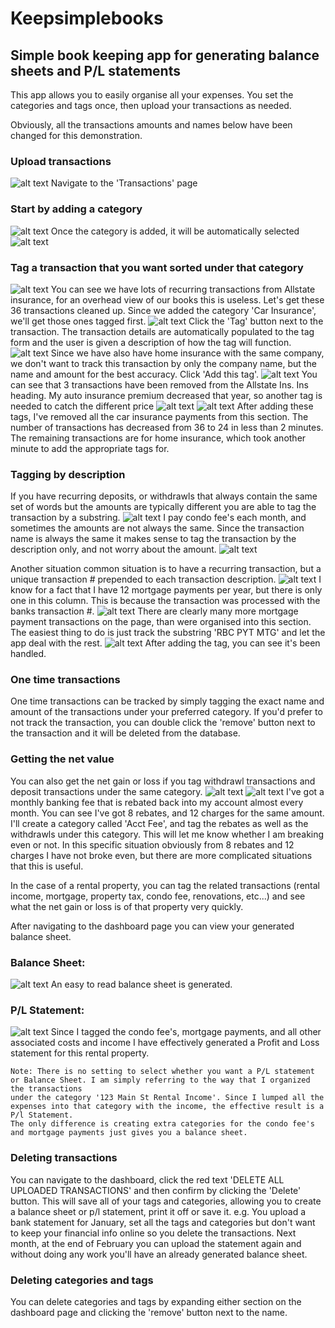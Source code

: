# Keepsimplebooks
## Simple book keeping app for generating balance sheets and P/L statements

This app allows you to easily organise all your expenses. You set the categories and tags once, then upload your transactions as needed.

Obviously, all the transactions amounts and names below have been changed for this demonstration.

### Upload transactions
![alt text](howto/upload.png)
Navigate to the 'Transactions' page

### Start by adding a category
![alt text](howto/addcategory.png)
Once the category is added, it will be automatically selected
![alt text](howto/category.png)

### Tag a transaction that you want sorted under that category
![alt text](howto/transactions.png)
You can see we have lots of recurring transactions from Allstate insurance, for an overhead view of our books this is useless. Let's get these 36
transactions cleaned up.
Since we added the category 'Car Insurance', we'll get those ones tagged first.
![alt text](howto/tagautoins.png)
Click the 'Tag' button next to the transaction.
The transaction details are automatically populated to the tag form and the user is given a description of how the tag will function.
![alt text](howto/tagged.png)
Since we have also have home insurance with the same company, we don't want to track this transaction by only the company name, but the name and
amount for the best accuracy.
Click 'Add this tag'.
![alt text](howto/firsttag.png)
You can see that 3 transactions have been removed from the Allstate Ins. Ins heading.
My auto insurance premium decreased that year, so another tag is needed to catch the different price
![alt text](howto/autoinstag2.png)
![alt text](howto/allstatesectiontagged.png)
After adding these tags, I've removed all the car insurance payments from this section. The number of transactions has decreased from 36 to 24 in
less than 2 minutes. The remaining transactions are for home insurance, which took another minute to add the appropriate tags for.

### Tagging by description
If you have recurring deposits, or withdrawls that always contain the same set of words but the amounts are typically different you are able to tag
the transaction by a substring.
![alt text](howto/condofee1.png)
I pay condo fee's each month, and sometimes the amounts are not always the same. Since the transaction name is always the same
it makes sense to tag the transaction by the description only, and not worry about the amount.
![alt text](howto/condofee2.png)

Another situation common situation is to have a recurring transaction, but a unique transaction # prepended to each transaction description.
![alt text](howto/mtgpmt.png)
I know for a fact that I have 12 mortgage payments per year, but there is only one in this column. This is because the transaction was processed with the
banks transaction #.
![alt text](howto/mtgpmtall.png)
There are clearly many more mortgage payment transactions on the page, than were organised into this section. The easiest thing to do is just track the
substring 'RBC PYT MTG' and let the app deal with the rest.
![alt text](howto/mtgpmttagged.png)
After adding the tag, you can see it's been handled.

### One time transactions
One time transactions can be tracked by simply tagging the exact name and amount of the transactions under your preferred category.
If you'd prefer to not track the transaction, you can double click the 'remove' button next to the transaction and it will be deleted from the database.

### Getting the net value
You can also get the net gain or loss if you tag withdrawl transactions and deposit transactions under the same category.
![alt text](howto/acctbalrebate.png)
![alt text](howto/monthlyacctfee.png)
I've got a monthly banking fee that is rebated back into my account almost every month. You can see I've got 8 rebates, and 12 charges for the same amount.
I'll create a category called 'Acct Fee', and tag the rebates as well as the withdrawls under this category. This will let me know whether
I am breaking even or not. In this specific situation obviously from 8 rebates and 12 charges I have not broke even, but there are more complicated
situations that this is useful.

In the case of a rental property, you can tag the related transactions (rental income, mortgage, property tax, condo fee, renovations, etc...) and
see what the net gain or loss is of that property very quickly.

After navigating to the dashboard page you can view your generated balance sheet.
### Balance Sheet:
![alt text](howto/balancesheet.png)
An easy to read balance sheet is generated.

### P/L Statement:
![alt text](howto/plstatement.png)
Since I tagged the condo fee's, mortgage payments, and all other associated costs and income I have effectively generated a Profit and Loss statement
for this rental property.

```
Note: There is no setting to select whether you want a P/L statement or Balance Sheet. I am simply referring to the way that I organized the transactions
under the category '123 Main St Rental Income'. Since I lumped all the expenses into that category with the income, the effective result is a P/l Statement.
The only difference is creating extra categories for the condo fee's and mortgage payments just gives you a balance sheet.
```

### Deleting transactions
You can navigate to the dashboard, click the red text 'DELETE ALL UPLOADED TRANSACTIONS' and then confirm by clicking the 'Delete' button.
This will save all of your tags and categories, allowing you to create a balance sheet or p/l statement, print it off or save it.
e.g.
You upload a bank statement for January, set all the tags and categories but don't want to keep your financial info online so you delete the transactions.
Next month, at the end of February you can upload the statement again and without doing any work you'll have an already generated balance sheet.

### Deleting categories and tags
You can delete categories and tags by expanding either section on the dashboard page and clicking the 'remove' button next to the name.
